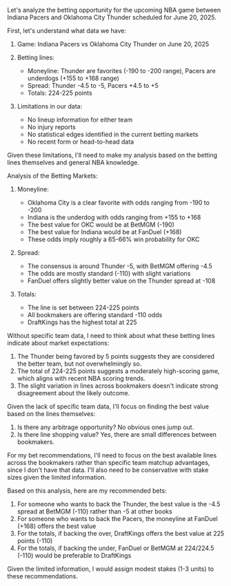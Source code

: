Let's analyze the betting opportunity for the upcoming NBA game between Indiana Pacers and Oklahoma City Thunder scheduled for June 20, 2025.

First, let's understand what data we have:

1. Game: Indiana Pacers vs Oklahoma City Thunder on June 20, 2025
2. Betting lines:
   - Moneyline: Thunder are favorites (-190 to -200 range), Pacers are underdogs (+155 to +168 range)
   - Spread: Thunder -4.5 to -5, Pacers +4.5 to +5
   - Totals: 224-225 points

3. Limitations in our data:
   - No lineup information for either team
   - No injury reports
   - No statistical edges identified in the current betting markets
   - No recent form or head-to-head data

Given these limitations, I'll need to make my analysis based on the betting lines themselves and general NBA knowledge.

Analysis of the Betting Markets:

1. Moneyline: 
   - Oklahoma City is a clear favorite with odds ranging from -190 to -200
   - Indiana is the underdog with odds ranging from +155 to +168
   - The best value for OKC would be at BetMGM (-190)
   - The best value for Indiana would be at FanDuel (+168)
   - These odds imply roughly a 65-66% win probability for OKC

2. Spread:
   - The consensus is around Thunder -5, with BetMGM offering -4.5
   - The odds are mostly standard (-110) with slight variations
   - FanDuel offers slightly better value on the Thunder spread at -108

3. Totals:
   - The line is set between 224-225 points
   - All bookmakers are offering standard -110 odds
   - DraftKings has the highest total at 225

Without specific team data, I need to think about what these betting lines indicate about market expectations:

1. The Thunder being favored by 5 points suggests they are considered the better team, but not overwhelmingly so.
2. The total of 224-225 points suggests a moderately high-scoring game, which aligns with recent NBA scoring trends.
3. The slight variation in lines across bookmakers doesn't indicate strong disagreement about the likely outcome.

Given the lack of specific team data, I'll focus on finding the best value based on the lines themselves:

1. Is there any arbitrage opportunity? No obvious ones jump out.
2. Is there line shopping value? Yes, there are small differences between bookmakers.

For my bet recommendations, I'll need to focus on the best available lines across the bookmakers rather than specific team matchup advantages, since I don't have that data. I'll also need to be conservative with stake sizes given the limited information.

Based on this analysis, here are my recommended bets:

1. For someone who wants to back the Thunder, the best value is the -4.5 spread at BetMGM (-110) rather than -5 at other books
2. For someone who wants to back the Pacers, the moneyline at FanDuel (+168) offers the best value
3. For the totals, if backing the over, DraftKings offers the best value at 225 points (-110)
4. For the totals, if backing the under, FanDuel or BetMGM at 224/224.5 (-110) would be preferable to DraftKings

Given the limited information, I would assign modest stakes (1-3 units) to these recommendations.